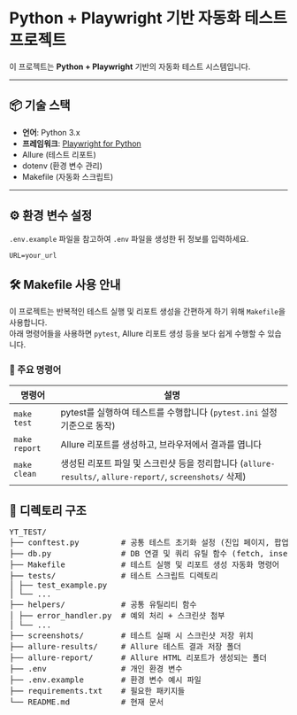 # Python + Playwright 기반 자동화 테스트 프로젝트

이 프로젝트는 **Python + Playwright** 기반의 자동화 테스트 시스템입니다.  

---

## 📦 기술 스택
- **언어**: Python 3.x
- **프레임워크**: [Playwright for Python](https://playwright.dev/python/)
- Allure (테스트 리포트)
- dotenv (환경 변수 관리)
- Makefile (자동화 스크립트)

---

## ⚙️ 환경 변수 설정

`.env.example` 파일을 참고하여 `.env` 파일을 생성한 뒤 정보를 입력하세요.

```env
URL=your_url
```

## 🛠 Makefile 사용 안내

이 프로젝트는 반복적인 테스트 실행 및 리포트 생성을 간편하게 하기 위해 `Makefile`을 사용합니다.  
아래 명령어들을 사용하면 `pytest`, Allure 리포트 생성 등을 보다 쉽게 수행할 수 있습니다.

### 📄 주요 명령어

| 명령어 | 설명 |
|--------|------|
| `make test` | pytest를 실행하여 테스트를 수행합니다 (`pytest.ini` 설정 기준으로 동작) |
| `make report` | Allure 리포트를 생성하고, 브라우저에서 결과를 엽니다 |
| `make clean` | 생성된 리포트 파일 및 스크린샷 등을 정리합니다 (`allure-results/`, `allure-report/`, `screenshots/` 삭제) |

## 📁 디렉토리 구조
<pre lang="markdown">
YT_TEST/
├── conftest.py         # 공통 테스트 초기화 설정 (진입 페이지, 팝업 닫기 등)
├── db.py               # DB 연결 및 쿼리 유틸 함수 (fetch, insert 등)
├── Makefile            # 테스트 실행 및 리포트 생성 자동화 명령어
├── tests/              # 테스트 스크립트 디렉토리
│ ├── test_example.py
│ └── ...
├── helpers/            # 공통 유틸리티 함수
│ ├── error_handler.py  # 예외 처리 + 스크린샷 첨부
│ └── ... 
├── screenshots/        # 테스트 실패 시 스크린샷 저장 위치
├── allure-results/     # Allure 테스트 결과 저장 폴더
├── allure-report/      # Allure HTML 리포트가 생성되는 폴더
├── .env                # 개인 환경 변수
├── .env.example        # 환경 변수 예시 파일
├── requirements.txt    # 필요한 패키지들
└── README.md           # 현재 문서
</pre>

